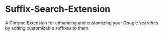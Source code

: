 # Suffix-Search-Extension
A Chrome Extension for enhancing and customizing your Google searches by adding customizable suffixes to them.
